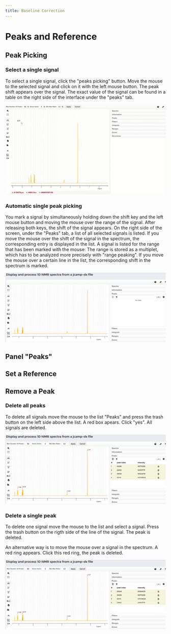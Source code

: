 ```yaml
---
title: Baseline Correction
---
```


# Peaks and Reference

## Peak Picking

### Select a single signal

To select a single signal, click the "peaks picking" button. Move the mouse to the selected signal and click on it with the left mouse button. The peak shift appears over the signal. The exact value of the signal can be found in a table on the right side of the interface under the "peaks" tab.

![Peaks](./single_peak_picking.gif)

### Automatic single peak picking

You mark a signal by simultaneously holding down the shift key and the left mouse button and moving the mouse over the range of the signal. After releasing both keys, the shift of the signal appears. On the right side of the screen, under the "Peaks" tab, a list of all selected signals is listed. If you move the mouse over the shift of the signal in the spectrum, the corresponding entry is displayed in the list. A signal is listed for the range that has been marked with the mouse: The range is stored as a multiplet, which has to be analyzed more precisely with "range peaking". If you move the mouse over a certain line in the list, the corresponding shift in the spectrum is marked.

![Peaks](./automatic_single_peak_picking.gif)


## Panel "Peaks"

## Set a Reference

## Remove a Peak


### Delete all peaks

To delete all signals move the mouse to the list "Peaks" and press the trash button on the left side above the list. A red box apears. Click "yes". All signals are deleted.


![Peaks](./delete_all_peaks.gif)

### Delete a single peak

To delete one signal move the mouse to the list and select a signal. Press the trash button on the rigth side of the line of the signal. The peak is deleted.

An alternative way is to move the mouse over a signal in the spectrum. A red ring appears. Click this red ring, the peak is deleted.

![Peaks](./delete_single_peak.gif)